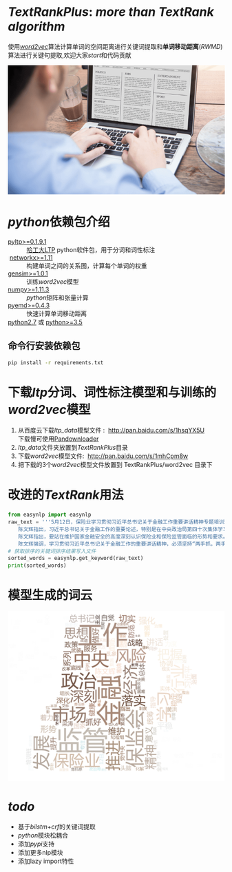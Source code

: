 # _TextRankPlus_: _more than TextRank algorithm_

使用[*word2vec*](https://towardsdatascience.com/introduction-to-word-embedding-and-word2vec-652d0c2060fa)算法计算单词的空间距离进行关键词提取和**单词移动距离**(*RWMD*)算法进行关键句提取,欢迎大家*start*和代码贡献

![NLP](data/text_rank_coin.png)

# *python*依赖包介绍
[pyltp>=0.1.9.1](https://github.com/HIT-SCIR/ltp)      
&#160;&#160;&#160;&#160;&#160;&#160;&#160;&#160;&#160;&#160;&#160;[哈工大LTP](https://github.com/HIT-SCIR/pyltp) python软件包，用于分词和词性标注  
&#160;[networkx>=1.11](http://networkx.github.io/)  
&#160;&#160;&#160;&#160;&#160;&#160;&#160;&#160;&#160;&#160;&#160;构建单词之间的关系图，计算每个单词的权重  
[gensim>=1.0.1](https://radimrehurek.com/gensim/)   
&#160;&#160;&#160;&#160;&#160;&#160;&#160;&#160;&#160;&#160;&#160;训练*word2vec*模型  
[numpy>=1.11.3](https://www.numpy.org/)   
&#160;&#160;&#160;&#160;&#160;&#160;&#160;&#160;&#160;&#160;&#160;*python*矩阵和张量计算  
[pyemd>=0.4.3](https://github.com/wmayner/pyemd)    
&#160;&#160;&#160;&#160;&#160;&#160;&#160;&#160;&#160;&#160;&#160;快速计算单词移动距离  
[python2.7](https://www.python.org/) 或 [python>=3.5](https://www.python.org/)  

## 命令行安装依赖包
```bash
pip install -r requirements.txt
```

# 下载*ltp*分词、词性标注模型和与训练的*word2vec*模型
1. 从百度云下载*ltp_data*模型文件 :&nbsp;&nbsp;http://pan.baidu.com/s/1hsqYX5U  
    下载慢可使用[Pandownloader](https://www.baiduwp.com/)
2. *ltp_data*文件夹放置到*TextRankPlus*目录
3. 下载*word2vec*模型文件:&nbsp;&nbsp;http://pan.baidu.com/s/1mhCpm8w
4. 把下载的3个*word2vec*模型文件放置到 TextRankPlus/word2vec 目录下

# 改进的*TextRank*用法
```python
from easynlp import easynlp
raw_text = '''5月12日，保险业学习贯彻习近平总书记关于金融工作重要讲话精神专题培训班在京举行。中国保监会副主席陈文辉就深入贯彻习近平总书记关于金融工作的系列重要讲话精神，进一步强化保险监管，防范保险市场风险，促进行业健康发展，维护国家金融安全做报告。中央纪委驻保监会纪检组组长陈新权，保监会副主席黄洪、梁涛出席。
　　陈文辉指出，习近平总书记关于金融工作的重要论述，特别是在中央政治局第四十次集体学习上的重要讲话，高屋建瓴、思想深刻、内容全面，是以习近平同志为核心的党中央治国理政新理念新思想新战略的重要组成部分，具有重大现实意义和深远历史意义，是全面做好金融工作、切实维护国家金融安全的根本指针和重要遵循。保险业要以高度的政治自觉，深入学习、深化认识、全面领会，将思想和行动高度统一到习近平总书记重要讲话精神上来，站在坚持总体国家安全观的政治高度，深刻认识维护金融安全的极端重要性，全面提升新形势下金融工作的能力。
　　陈文辉指出，要站在维护国家金融安全的高度深刻认识保险业和保险监管面临的形势和要求。要深刻理解中央对金融工作的要求，提高保险工作的政治站位，置身于服务中央治国理政的大逻辑下把握保险工作，站在维护国家安全和金融安全的高度把握保险工作，找准促进经济平稳健康发展的切入点把握保险工作。要围绕加强和巩固党的执政地位、协调推进“四个全面”战略布局、落实中央重大决策部署来统筹推进各项改革，坚持专注保险主业，回归金融服务经济的发展本源，着力发展党和人民需要的金融保险事业，为实体经济发展创造良好金融环境。要深刻把握保险行业面临的困难和挑战，增强做好保险工作的危机感和紧迫感，强化问题导向，加强改进金融监管和风险防控工作，增强风险防范意识，未雨绸缪，坚决治理市场乱象，切实守住风险底线，有效化解和平稳处置一批风险点。要深刻认识保险监管工作存在的不足，增强做好保险监管工作的责任感和使命感，不断加强监管制度建设，及时弥补监管短板，着力提升监管水平，强化监管工作力度，深入推进反腐倡廉工作，重构行业风清气正的政治生态。
　　陈文辉强调，学习贯彻习近平总书记关于金融工作的重要讲话精神，必须坚持“两手抓，两手硬”。在政治上，就是要继续深化“两学一做”学习教育，自觉用习近平总书记治国理政思想和关于金融工作重要讲话精神武装头脑、指导实践。在业务上，就是要按照习近平总书记关于做好金融工作的要求，围绕“金融活，经济活；金融稳，经济稳”总体方针，抓好近期保监会“1+4”系列文件的落实。下一步，保险监管系统要切实坚持“保险业姓保、保监会姓监”，全力抓好系列文件的落实，坚决守住不发生系统性风险底线，整治保险市场乱象，补齐监管和行业短板，更好地支持实体经济，筑牢保险业稳定健康发展的根基。同时，要着眼全局，加强监管统筹和协调，把握监管力度和节奏，细化落实措施，充分评估监管政策效果，加强对市场形势的研判和应对，同步做好政策解读，稳定市场预期，稳妥推进相关工作。'''
# 获取排序的关键词排序结果写入文件
sorted_words = easynlp.get_keyword(raw_text)
print(sorted_words)
```

# 模型生成的词云
![词云](data/tr.png)

# _todo_
- 基于*bilstm*+*crf*的关键词提取  
- *python*模块松耦合
- 添加*pypi*支持
- 添加更多nlp模块
- 添加lazy import特性